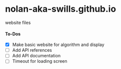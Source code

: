 # nolan-aka-swills.github.io
website files

#### To-Dos
- [X] Make basic website for algorithm and display
- [ ] Add API references
- [ ] Add API documentation
- [ ] Timeout for loading screen
